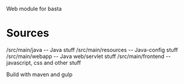 Web module for basta

# Sources

/src/main/java -- Java stuff
/src/main/resources -- Java-config stuff
/src/main/webapp -- Java web/servlet stuff
/src/main/frontend -- javascript, css and other stuff

Build with maven and gulp